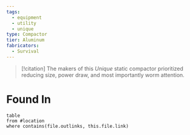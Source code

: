 ```yaml
---
tags:
  - equipment
  - utility
  - unique
type: Compactor
tier: Aluminum
fabricators:
  - Survival
---
```

> [!citation]
> The makers of this *Unique* static compactor prioritized reducing size, power draw, and most importantly worm attention.
# Found In
```dataview
table
from #location 
where contains(file.outlinks, this.file.link)
```
